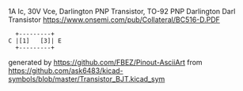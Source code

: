 1A Ic, 30V Vce, Darlington PNP Transistor, TO-92
PNP Darlington Darl Transistor
https://www.onsemi.com/pub/Collateral/BC516-D.PDF


	  +---------+
	C |[1]   [3]| E
	  +---------+


generated by https://github.com/FBEZ/Pinout-AsciiArt from https://github.com/ask6483/kicad-symbols/blob/master/Transistor_BJT.kicad_sym